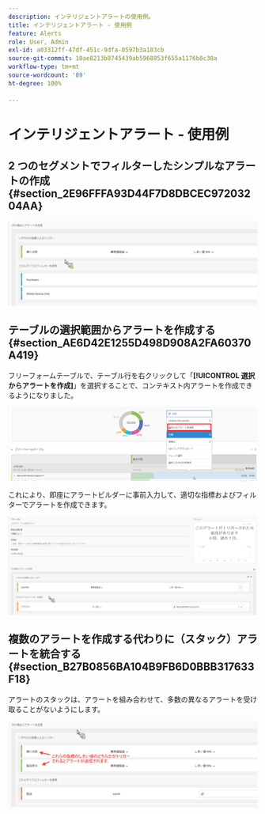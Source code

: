 ```yaml
---
description: インテリジェントアラートの使用例。
title: インテリジェントアラート - 使用例
feature: Alerts
role: User, Admin
exl-id: a03312ff-47df-451c-9dfa-0597b3a183cb
source-git-commit: 10ae8213b8745439ab5968853f655a1176b8c38a
workflow-type: tm+mt
source-wordcount: '89'
ht-degree: 100%

---
```


# インテリジェントアラート - 使用例

## 2 つのセグメントでフィルターしたシンプルなアラートの作成 {#section_2E96FFFA93D44F7D8DBCEC97203204AA}

<!-- 

Update screenshots for better readability.

 -->

![](assets/alerts_example1.png)

## テーブルの選択範囲からアラートを作成する {#section_AE6D42E1255D498D908A2FA60370A419}

フリーフォームテーブルで、テーブル行を右クリックして「**[!UICONTROL 選択からアラートを作成]**」を選択することで、コンテキスト内アラートを作成できるようになりました。

![](assets/alert_selection.png)

これにより、即座にアラートビルダーに事前入力して、適切な指標およびフィルターでアラートを作成できます。

![](assets/prepopulated_alert.png)

## 複数のアラートを作成する代わりに（スタック）アラートを統合する {#section_B27B0856BA104B9FB6D0BBB317633F18}

アラートのスタックは、アラートを組み合わせて、多数の異なるアラートを受け取ることがないようにします。

![](assets/alerts_example2.png)
